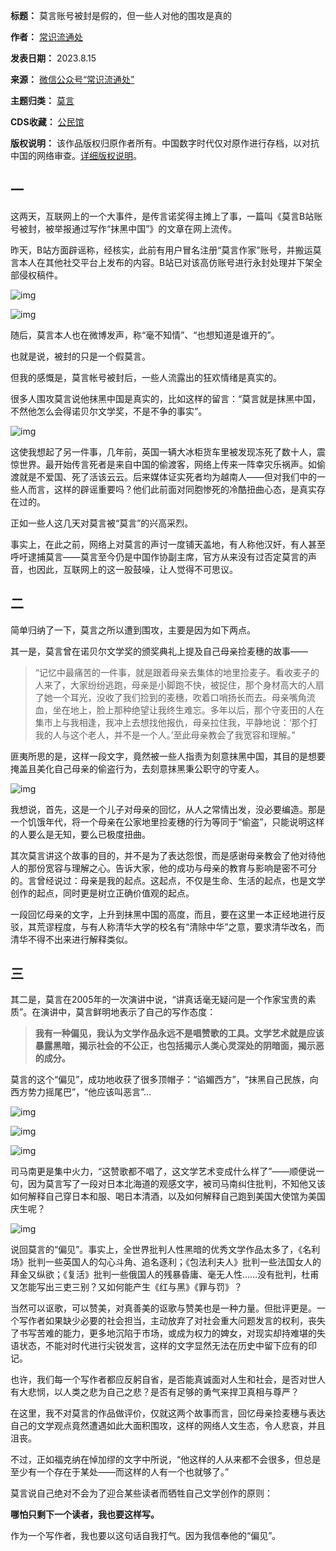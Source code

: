 

**标题：** 莫言账号被封是假的，但一些人对他的围攻是真的  

**作者：** [常识流通处](https://chinadigitaltimes.net/space/常识流通处)  

**发表日期：** 2023.8.15  

**来源：** [微信公众号“常识流通处”](https://web.archive.org/web/20230815134122/https://mp.weixin.qq.com/s/L3Dh4KMQwneyIYy2-UNrxg)  

**主题归类：** [莫言](https://chinadigitaltimes.net/space/莫言)  

**CDS收藏：** [公民馆](https://chinadigitaltimes.net/space/%E5%85%AC%E6%B0%91%E9%A6%86)  

**版权说明：** 该作品版权归原作者所有。中国数字时代仅对原作进行存档，以对抗中国的网络审查。[详细版权说明](https://chinadigitaltimes.net/chinese/copyright)。


一
-


这两天，互联网上的一个大事件，是传言诺奖得主摊上了事，一篇叫《莫言B站账号被封，被举报通过写作“抹黑中国”》的文章在网上流传。


昨天，B站方面辟谣称，经核实，此前有用户冒名注册“莫言作家”账号，并搬运莫言本人在其他社交平台上发布的内容。B站已对该高仿账号进行永封处理并下架全部侵权稿件。


![img](https://mmbiz.qpic.cn/sz_mmbiz_png/XQ0wOcWIdaqZ5IBp8ibc5NFibNoEhYxVfQmX1MiaslKQHGxmegM3ErZetZteNlFtQkMRyFDDZUiagOlV6f8Q6EXYIw/640)


![img](https://mmbiz.qpic.cn/sz_mmbiz_png/XQ0wOcWIdaqZ5IBp8ibc5NFibNoEhYxVfQkmZByxFWEHdAuu3dygXicC66r8b00G3HQuribcK8jKcUDUvERM6FMY5A/640)


随后，莫言本人也在微博发声，称“毫不知情”、“也想知道是谁开的”。


也就是说，被封的只是一个假莫言。


但我的感慨是，莫言帐号被封后，一些人流露出的狂欢情绪是真实的。


很多人围攻莫言说他抹黑中国是真实的，比如这样的留言：“莫言就是抹黑中国，不然他怎么会得诺贝尔文学奖，不是不争的事实”。


![img](https://mmbiz.qpic.cn/mmbiz_jpg/RQ4gZTrr6wBXSXwcjhOmhMau9yiaJ93hLIIKbqErDeCvYhf2m2zECXib69fHoXaBFdu0wQRZEMjrib9wpVw2icSPUw/640)


这使我想起了另一件事，几年前，英国一辆大冰柜货车里被发现冻死了数十人，震惊世界。最开始传言死者是来自中国的偷渡客，网络上传来一阵幸灾乐祸声。如偷渡就是不爱国、死了活该云云。后来媒体证实死者均为越南人——但对我们中的一些人而言，这样的辟谣重要吗？他们此前面对同胞惨死的冷酷扭曲心态，是真实存在过的。


正如一些人这几天对莫言被“莫言”的兴高采烈。


事实上，在此之前，网络上对莫言的声讨一度铺天盖地，有人称他汉奸，有人甚至呼吁逮捕莫言——莫言至今仍是中国作协副主席，官方从来没有过否定莫言的声音，也因此，互联网上的这一股鼓噪，让人觉得不可思议。


二
-


简单归纳了一下，莫言之所以遭到围攻，主要是因为如下两点。


其一是，莫言曾在诺贝尔文学奖的颁奖典礼上提及自己母亲捡麦穗的故事——



> 
> “记忆中最痛苦的一件事，就是跟着母亲去集体的地里捡麦子。看收麦子的人来了，大家纷纷逃跑，母亲是小脚跑不快，被捉住，那个身材高大的人扇了她一个耳光，没收了我们捡到的麦穗，吹着口哨扬长而去。母亲嘴角流血，坐在地上，脸上那种绝望让我终生难忘。多年以后，那个守麦田的人在集市上与我相逢，我冲上去想找他报仇，母亲拉住我，平静地说：‘那个打我的人与这个老人，并不是一个人。’至此母亲教会了我宽容和理解。”
> 
> 
> 


匪夷所思的是，这样一段文字，竟然被一些人指责为刻意抹黑中国，其目的是想要掩盖且美化自己母亲的偷盗行为，去刻意抹黑秉公职守的守麦人。


![img](https://mmbiz.qpic.cn/mmbiz_jpg/pIicBknnXqJmAlkrC8gLiciaVicucafwjnqekIL4iaeXIviaE4fF41xtE284icZIWic84hIEQ7hKly743iakb5lKzoySocw/640)


我想说，首先，这是一个儿子对母亲的回忆，从人之常情出发，没必要编造。那是一个饥饿年代，将一个母亲在公家地里捡麦穗的行为等同于“偷盗”，只能说明这样的人要么是无知，要么已极度扭曲。


其次莫言讲这个故事的目的，并不是为了表达怨恨，而是感谢母亲教会了他对待他人的那份宽容与理解之心。告诉大家，他的成功与母亲的教育与影响是密不可分的。言曾经说过：母亲是我的起点。这起点，不仅是生命、生活的起点，也是文学创作的起点，同时更是树立正确价值观的起点。


一段回忆母亲的文字，上升到抹黑中国的高度，而且，要在这里一本正经地进行反驳，其荒谬程度，与有人称清华大学的校名有“清除中华”之意，要求清华改名，而清华不得不出来进行解释类似。


三
-


其二是，莫言在2005年的一次演讲中说，“讲真话毫无疑问是一个作家宝贵的素质”。在演讲中，莫言鲜明地表示了自己的写作态度：



> 
> **我有一种偏见，我认为文学作品永远不是唱赞歌的工具。文学艺术就是应该暴露黑暗，揭示社会的不公正，也包括揭示人类心灵深处的阴暗面，揭示恶的成分。** 
> 
> 
> 


莫言的这个“偏见”，成功地收获了很多顶帽子：“谄媚西方”，“抹黑自己民族，向西方势力摇尾巴”，“他应该叫恶言”…


![img](https://mmbiz.qpic.cn/mmbiz_jpg/LSxDQnYcsFZE7TKe0rs7N5hv4gicPjJqfM0cG9LU9evD6v0P2GYVGhicYBwrUmKqpaY3Ib6Q3YZuOkrMtscH46dQ/640)


![img](https://mmbiz.qpic.cn/mmbiz_jpg/LSxDQnYcsFZE7TKe0rs7N5hv4gicPjJqfpQibPctAQABzPGnH5wueou3icCwVG3iayLjJT2M0yfhe62TE84xt6JJmQ/640)


![img](https://mmbiz.qpic.cn/mmbiz_jpg/LSxDQnYcsFZE7TKe0rs7N5hv4gicPjJqfAnAK33MoCzcPRxLbhFLpsclKZvtV5dqFMT6myzsiar8zCuiawthXZ03A/640)


司马南更是集中火力，“这赞歌都不唱了，这文学艺术变成什么样了”——顺便说一句，因为莫言写了一段对日本北海道的观感文字，被司马南纠住批判，不知他又该如何解释自己穿日本和服、喝日本清酒，以及如何解释自己跑到美国大使馆为美国庆生呢？


![img](https://mmbiz.qpic.cn/mmbiz_png/LSxDQnYcsFZE7TKe0rs7N5hv4gicPjJqfKzbx7GnoAibcRMF4beiaOOP5PfFyZMyYINXttXTKgSo121tGkHia4xgkA/640)


说回莫言的“偏见”。事实上，全世界批判人性黑暗的优秀文学作品太多了，《名利场》批判一些英国人的勾心斗角、追名逐利；《包法利夫人》批判一些法国女人的拜金又纵欲；《复活》批判一些俄国人的残暴昏庸、毫无人性……没有批判，杜甫又怎能写出三吏三别？又如何能产生《红与黑》《罪与罚》？


当然可以讴歌，可以赞美，对真善美的讴歌与赞美也是一种力量。但批评更是。一个写作者如果缺少必要的社会担当，主动放弃了对社会重大问题发言的权利，丧失了书写苦难的能力，更多地沉陷于市场，或成为权力的婢女，对现实却持难堪的失语状态，不能对时代进行尖锐发言，这样的文字显然无法在历史中留下应有的印记。


也许，我们每一个写作者都应反躬自省，是否能真诚面对人生和社会，是否对世人有大悲悯，以人类之悲为自己之悲？是否有足够的勇气来捍卫真相与尊严？


在这里，我不对莫言的作品做评价，仅就这两个故事而言，回忆母亲捡麦穗与表达自己的文学观点竟然遭遇如此大面积围攻，这样的网络人文生态，令人悲哀，并且沮丧。


不过，正如福克纳在悼加缪的文字中所说，“他这样的人从来都不会很多，但总是至少有一个存在于某处——而这样的人有一个也就够了。”


莫言说自己绝对不会为了迎合某些读者而牺牲自己文学创作的原则：


**哪怕只剩下一个读者，我也要这样写。** 


作为一个写作者，我也要以这句话自我打气。因为我信奉他的“偏见”。

